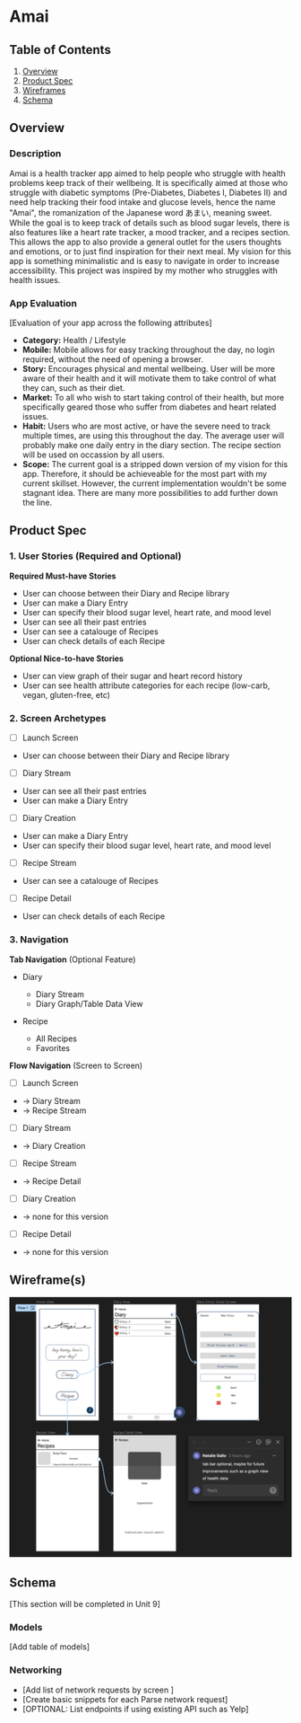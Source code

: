 # Amai

## Table of Contents

1. [Overview](#Overview)
2. [Product Spec](#Product-Spec)
3. [Wireframes](#Wireframes)
4. [Schema](#Schema)

## Overview

### Description

Amai is a health tracker app aimed to help people who struggle with health problems keep track of their wellbeing. It is specifically aimed at those who struggle with diabetic symptoms (Pre-Diabetes, Diabetes I, Diabetes II) and need help tracking their food intake and glucose levels, hence the name "Amai", the romanization of the Japanese word あまい, meaning sweet. While the goal is to keep track of details such as blood sugar levels, there is also features like a heart rate tracker, a mood tracker, and a recipes section. This allows the app to also provide a general outlet for the users thoughts and emotions, or to just find inspiration for their next meal. My vision for this app is something minimalistic and is easy to navigate in order to increase accessibility. This project was inspired by my mother who struggles with health issues.

### App Evaluation

[Evaluation of your app across the following attributes]
- **Category:** Health / Lifestyle
- **Mobile:** Mobile allows for easy tracking throughout the day, no login required, without the need of opening a browser. 
- **Story:** Encourages physical and mental wellbeing. User will be more aware of their health and it will motivate them to take control of what they can, such as their diet.
- **Market:** To all who wish to start taking control of their health, but more specifically geared those who suffer from diabetes and heart related issues.
- **Habit:** Users who are most active, or have the severe need to track multiple times, are using this throughout the day. The average user will probably make one daily entry in the diary section. The recipe section will be used on occassion by all users.
- **Scope:** The current goal is a stripped down version of my vision for this app. Therefore, it should be achieveable for the most part with my current skillset. However, the current implementation wouldn't be some stagnant idea. There are many more possibilities to add further down the line.  

## Product Spec

### 1. User Stories (Required and Optional)

**Required Must-have Stories**

* User can choose between their Diary and Recipe library
* User can make a Diary Entry
* User can specify their blood sugar level, heart rate, and mood level
* User can see all their past entries
* User can see a catalouge of Recipes
* User can check details of each Recipe

**Optional Nice-to-have Stories**

* User can view graph of their sugar and heart record history
* User can see health attribute categories for each recipe (low-carb, vegan, gluten-free, etc)

### 2. Screen Archetypes

- [ ] Launch Screen
* User can choose between their Diary and Recipe library
- [ ] Diary Stream
* User can see all their past entries
* User can make a Diary Entry
- [ ] Diary Creation
* User can make a Diary Entry
* User can specify their blood sugar level, heart rate, and mood level
- [ ] Recipe Stream
* User can see a catalouge of Recipes
- [ ] Recipe Detail
* User can check details of each Recipe

### 3. Navigation

**Tab Navigation** (Optional Feature)
 
* Diary
    * Diary Stream
    * Diary Graph/Table Data View

* Recipe
    * All Recipes
    * Favorites

**Flow Navigation** (Screen to Screen)

- [ ] Launch Screen
* -> Diary Stream
* -> Recipe Stream
- [ ] Diary Stream
* -> Diary Creation
- [ ] Recipe Stream
* -> Recipe Detail
- [ ] Diary Creation
* -> none for this version
- [ ] Recipe Detail
* -> none for this version

## Wireframe(s)

<img src="https://github.com/natalie-gallo/amai-app/blob/3bac97c1be8df1c84802bacac7a2941de6377b66/amai-app-v1-wireframe.png" width=600>

## Schema 

[This section will be completed in Unit 9]

### Models

[Add table of models]

### Networking

- [Add list of network requests by screen ]
- [Create basic snippets for each Parse network request]
- [OPTIONAL: List endpoints if using existing API such as Yelp]
